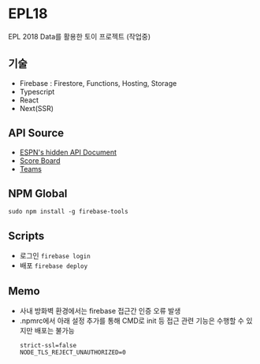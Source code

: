 # EPL18
EPL 2018 Data를 활용한 토이 프로젝트 (작업중)

## 기술
* Firebase : Firestore, Functions, Hosting, Storage
* Typescript
* React
* Next(SSR)

## API Source
* [ESPN's hidden API Document](https://gist.github.com/akeaswaran/b48b02f1c94f873c6655e7129910fc3b)
* [Score Board](http://site.api.espn.com/apis/site/v2/sports/soccer/eng.1/scoreboard?calendar=blacklist&dates=20180901)
* [Teams](http://site.api.espn.com/apis/site/v2/sports/soccer/eng.1/teams/349)

## NPM Global
`sudo npm install -g firebase-tools`

## Scripts
* 로그인
`firebase login`
* 배포
`firebase deploy`

## Memo
* 사내 방화벽 환경에서는 firebase 접근간 인증 오류 발생
* .npmrc에서 아래 설정 추가를 통해 CMD로 init 등 접근 관련 기능은 수행할 수 있지만 배포는 불가능
  ```
  strict-ssl=false
  NODE_TLS_REJECT_UNAUTHORIZED=0
  ```